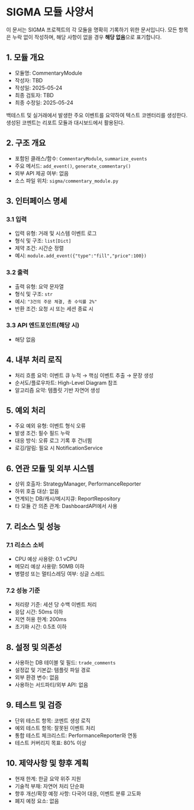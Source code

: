# SIGMA 모듈 사양서

이 문서는 SIGMA 프로젝트의 각 모듈을 명확히 기록하기 위한 문서입니다. 모든 항목은 누락 없이 작성하며, 해당 사항이 없을 경우 **해당 없음**으로 표기합니다.

## 1. 모듈 개요
* 모듈명: CommentaryModule
* 작성자: TBD
* 작성일: 2025-05-24
* 최종 검토자: TBD
* 최종 수정일: 2025-05-24

백테스트 및 실거래에서 발생한 주요 이벤트를 요약하여 텍스트 코멘터리를 생성한다. 생성된 코멘트는 리포트 모듈과 대시보드에서 활용된다.

## 2. 구조 개요
* 포함된 클래스/함수: `CommentaryModule`, `summarize_events`
* 주요 메서드: `add_event()`, `generate_commentary()`
* 외부 API 제공 여부: 없음
* 소스 파일 위치: `sigma/commentary_module.py`

## 3. 인터페이스 명세
### 3.1 입력
* 입력 유형: 거래 및 시스템 이벤트 로그
* 형식 및 구조: `list[Dict]`
* 제약 조건: 시간순 정렬
* 예시: `module.add_event({"type":"fill","price":100})`

### 3.2 출력
* 출력 유형: 요약 문자열
* 형식 및 구조: `str`
* 예시: `"3건의 주문 체결, 총 수익률 2%"`
* 반환 조건: 요청 시 또는 세션 종료 시

### 3.3 API 엔드포인트(해당 시)
* 해당 없음

## 4. 내부 처리 로직
* 처리 흐름 요약: 이벤트 큐 누적 → 핵심 이벤트 추출 → 문장 생성
* 순서도/플로우차트: High-Level Diagram 참조
* 알고리즘 요약: 템플릿 기반 자연어 생성

## 5. 예외 처리
* 주요 예외 유형: 이벤트 형식 오류
* 발생 조건: 필수 필드 누락
* 대응 방식: 오류 로그 기록 후 건너뜀
* 로깅/알림: 필요 시 NotificationService

## 6. 연관 모듈 및 외부 시스템
* 상위 호출자: StrategyManager, PerformanceReporter
* 하위 호출 대상: 없음
* 연계되는 DB/캐시/메시지큐: ReportRepository
* 타 모듈 간 의존 관계: DashboardAPI에서 사용

## 7. 리소스 및 성능
### 7.1 리소스 소비
* CPU 예상 사용량: 0.1 vCPU
* 메모리 예상 사용량: 50MB 이하
* 병렬성 또는 멀티스레딩 여부: 싱글 스레드

### 7.2 성능 기준
* 처리량 기준: 세션 당 수백 이벤트 처리
* 응답 시간: 50ms 이하
* 지연 허용 한계: 200ms
* 초기화 시간: 0.5초 이하

## 8. 설정 및 의존성
* 사용하는 DB 테이블 및 필드: `trade_comments`
* 설정값 및 기본값: 템플릿 파일 경로
* 외부 환경 변수: 없음
* 사용하는 서드파티/외부 API: 없음

## 9. 테스트 및 검증
* 단위 테스트 항목: 코멘트 생성 로직
* 예외 테스트 항목: 잘못된 이벤트 처리
* 통합 테스트 체크리스트: PerformanceReporter와 연동
* 테스트 커버리지 목표: 80% 이상

## 10. 제약사항 및 향후 계획
* 현재 한계: 한글 요약 위주 지원
* 기술적 부채: 자연어 처리 단순화
* 향후 개선/확장 예정 사항: 다국어 대응, 이벤트 분류 고도화
* 폐지 예정 요소: 없음
